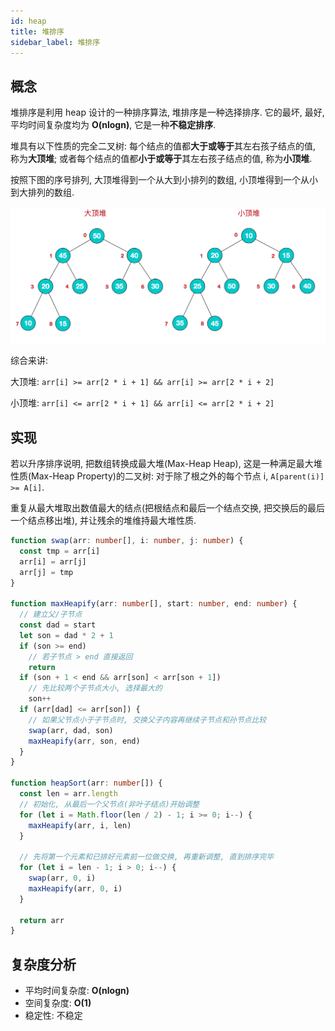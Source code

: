 ```yaml
---
id: heap
title: 堆排序
sidebar_label: 堆排序
---
```


## 概念

堆排序是利用 heap 设计的一种排序算法, 堆排序是一种选择排序. 它的最坏, 最好, 平均时间复杂度均为 **O(nlogn)**, 它是一种**不稳定排序**.

堆具有以下性质的完全二叉树: 每个结点的值都**大于或等于**其左右孩子结点的值, 称为**大顶堆**; 或者每个结点的值都**小于或等于**其左右孩子结点的值, 称为**小顶堆**.

按照下图的序号排列, 大顶堆得到一个从大到小排列的数组, 小顶堆得到一个从小到大排列的数组.

![堆排序](../../static/img/heap-sort.png)

综合来讲:

大顶堆: `arr[i] >= arr[2 * i + 1] && arr[i] >= arr[2 * i + 2]`

小顶堆: `arr[i] <= arr[2 * i + 1] && arr[i] <= arr[2 * i + 2]`

## 实现

若以升序排序说明, 把数组转换成最大堆(Max-Heap Heap), 这是一种满足最大堆性质(Max-Heap Property)的二叉树: 对于除了根之外的每个节点 i, `A[parent(i)] >= A[i]`.

重复从最大堆取出数值最大的结点(把根结点和最后一个结点交换, 把交换后的最后一个结点移出堆), 并让残余的堆维持最大堆性质.

```ts
function swap(arr: number[], i: number, j: number) {
  const tmp = arr[i]
  arr[i] = arr[j]
  arr[j] = tmp
}

function maxHeapify(arr: number[], start: number, end: number) {
  // 建立父/子节点
  const dad = start
  let son = dad * 2 + 1
  if (son >= end)
    // 若子节点 > end 直接返回
    return
  if (son + 1 < end && arr[son] < arr[son + 1])
    // 先比较两个子节点大小, 选择最大的
    son++
  if (arr[dad] <= arr[son]) {
    // 如果父节点小于子节点时, 交换父子内容再继续子节点和孙节点比较
    swap(arr, dad, son)
    maxHeapify(arr, son, end)
  }
}

function heapSort(arr: number[]) {
  const len = arr.length
  // 初始化, 从最后一个父节点(非叶子结点)开始调整
  for (let i = Math.floor(len / 2) - 1; i >= 0; i--) {
    maxHeapify(arr, i, len)
  }

  // 先将第一个元素和已排好元素前一位做交换, 再重新调整, 直到排序完毕
  for (let i = len - 1; i > 0; i--) {
    swap(arr, 0, i)
    maxHeapify(arr, 0, i)
  }

  return arr
}
```

## 复杂度分析

- 平均时间复杂度: **O(nlogn)**
- 空间复杂度: **O(1)**
- 稳定性: 不稳定
